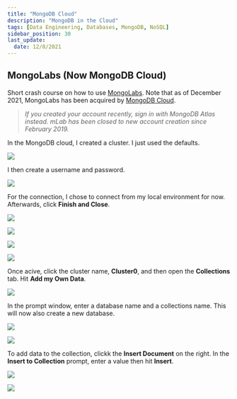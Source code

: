 ```yaml
---
title: "MongoDB Cloud"
description: "MongoDB in the Cloud"
tags: [Data Engineering, Databases, MongoDB, NoSQL]
sidebar_position: 30
last_update:
  date: 12/8/2021
---
```




## MongoLabs (Now MongoDB Cloud)

Short crash course on how to use [MongoLabs](https://mlab.com/).
Note that as of December 2021, MongoLabs has been acquired by [MongoDB Cloud](https://cloud.mongodb.com/v2#/org/61aeacf3cf271d40e56ae014/).

> *If you created your account recently, sign in with MongoDB Atlas instead. 
> mLab has been closed to new account creation since February 2019.*

In the MongoDB cloud, I created a cluster. I just used the defaults.

![](/img/docs/acme-mongodb.png)

I then create a username and password.

![](/img/docs/acme-mongo-uname-pw.png)

For the connection, I chose to connect from my local environment for now. Afterwards, click **Finish and Close**.

![](/img/docs/acme-mongo-localconnect.png)

![](/img/docs/acme-mongo-finish.png)

![](/img/docs/acme-mongo-provisioning.png)

![](/img/docs/acme-mongo-active.png)

Once acive, click the cluster name, **Cluster0**, and then open the **Collections** tab. Hit **Add my Own Data**.

![](/img/docs/acme-mongo-new-collections.png)

In the prompt window, enter a database name and a collections name. This will now also create a new database.

![](/img/docs/acme-mongo-newdb-collect.png)

![](/img/docs/acme-mongo-newdb-active.png)

To add data to the collection, clickk the **Insert Document** on the right. In the **Insert to Collection** prompt, enter a value then hit **Insert**.

![](/img/docs/acme-mongo-newcollect-data.png)

![](/img/docs/acme-mongo-newcollect-data-2.png)
